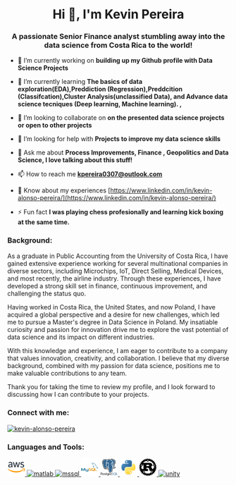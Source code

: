 <h1 align="center">Hi 👋, I'm Kevin Pereira</h1>
<h3 align="center">A passionate Senior Finance analyst stumbling away into the data science from Costa Rica to the world!</h3>

- 🔭 I’m currently working on **building up my Github profile with Data Science Projects**

- 🌱 I’m currently learning **The basics of data exploration(EDA),Preddiction (Regression),Preddcition (Classifcation),Cluster Analysis(unclassified Data), and Advance data science tecniques (Deep learning, Machine learning). ,**

- 👯 I’m looking to collaborate on **on the presented data science projects or open to other projects**

- 🤝 I’m looking for help with **Projects to improve my data science skills**

- 💬 Ask me about **Process Improvements, Finance , Geopolitics and Data Science, I love talking about this stuff!**

- 📫 How to reach me **kpereira0307@outlook.com**

- 📄 Know about my experiences [https://www.linkedin.com/in/kevin-alonso-pereira/](https://www.linkedin.com/in/kevin-alonso-pereira/)

- ⚡ Fun fact **I was playing chess profesionally and learning kick boxing at the same time.**
<h3 align="left">Background:</h3>
As a graduate in Public Accounting from the University of Costa Rica, I have gained extensive experience working for several multinational companies in diverse sectors, including Microchips, IoT, Direct Selling, Medical Devices, and most recently, the airline industry. Through these experiences, I have developed a strong skill set in finance, continuous improvement, and challenging the status quo.

Having worked in Costa Rica, the United States, and now Poland, I have acquired a global perspective and a desire for new challenges, which led me to pursue a Master's degree in Data Science in Poland. My insatiable curiosity and passion for innovation drive me to explore the vast potential of data science and its impact on different industries.

With this knowledge and experience, I am eager to contribute to a company that values innovation, creativity, and collaboration. I believe that my diverse background, combined with my passion for data science, positions me to make valuable contributions to any team.

Thank you for taking the time to review my profile, and I look forward to discussing how I can contribute to your projects.

<h3 align="left">Connect with me:</h3>
<p align="left">
<a href="https://linkedin.com/in/kevin-alonso-pereira" target="blank"><img align="center" src="https://raw.githubusercontent.com/rahuldkjain/github-profile-readme-generator/master/src/images/icons/Social/linked-in-alt.svg" alt="kevin-alonso-pereira" height="30" width="40" /></a>
</p>

<h3 align="left">Languages and Tools:</h3>
<p align="left"> <a href="https://aws.amazon.com" target="_blank" rel="noreferrer"> <img src="https://raw.githubusercontent.com/devicons/devicon/master/icons/amazonwebservices/amazonwebservices-original-wordmark.svg" alt="aws" width="40" height="40"/> </a> <a href="https://www.mathworks.com/" target="_blank" rel="noreferrer"> <img src="https://upload.wikimedia.org/wikipedia/commons/2/21/Matlab_Logo.png" alt="matlab" width="40" height="40"/> </a> <a href="https://www.microsoft.com/en-us/sql-server" target="_blank" rel="noreferrer"> <img src="https://www.svgrepo.com/show/303229/microsoft-sql-server-logo.svg" alt="mssql" width="40" height="40"/> </a> <a href="https://www.mysql.com/" target="_blank" rel="noreferrer"> <img src="https://raw.githubusercontent.com/devicons/devicon/master/icons/mysql/mysql-original-wordmark.svg" alt="mysql" width="40" height="40"/> </a> <a href="https://www.postgresql.org" target="_blank" rel="noreferrer"> <img src="https://raw.githubusercontent.com/devicons/devicon/master/icons/postgresql/postgresql-original-wordmark.svg" alt="postgresql" width="40" height="40"/> </a> <a href="https://www.python.org" target="_blank" rel="noreferrer"> <img src="https://raw.githubusercontent.com/devicons/devicon/master/icons/python/python-original.svg" alt="python" width="40" height="40"/> </a> <a href="https://www.rust-lang.org" target="_blank" rel="noreferrer"> <img src="https://raw.githubusercontent.com/devicons/devicon/master/icons/rust/rust-plain.svg" alt="rust" width="40" height="40"/> </a> <a href="https://unity.com/" target="_blank" rel="noreferrer"> <img src="https://www.vectorlogo.zone/logos/unity3d/unity3d-icon.svg" alt="unity" width="40" height="40"/> </a> </p>
